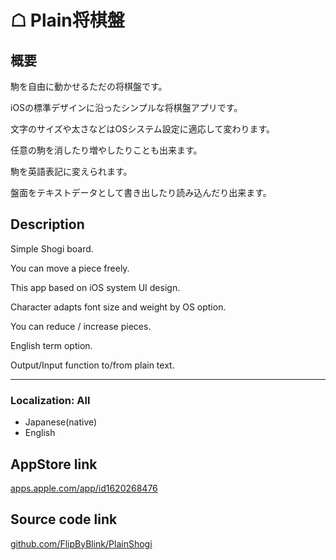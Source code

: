 
# ☖ Plain将棋盤

## 概要
駒を自由に動かせるただの将棋盤です。

iOSの標準デザインに沿ったシンプルな将棋盤アプリです。

文字のサイズや太さなどはOSシステム設定に適応して変わります。

任意の駒を消したり増やしたりことも出来ます。

駒を英語表記に変えられます。

盤面をテキストデータとして書き出したり読み込んだり出来ます。


## Description
Simple Shogi board.

You can move a piece freely.

This app based on iOS system UI design.

Character adapts font size and weight by OS option.

You can reduce / increase pieces.

English term option.

Output/Input function to/from plain text.

---

### Localization: All
- Japanese(native)
- English

## AppStore link
[apps.apple.com/app/id1620268476](https://apps.apple.com/app/id1620268476)

## Source code link
[github.com/FlipByBlink/PlainShogi](https://github.com/FlipByBlink/PlainShogi)